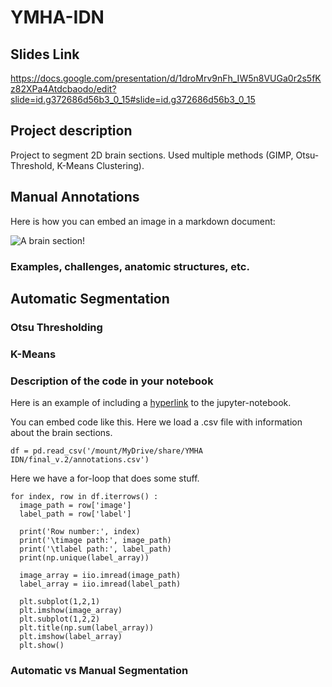 # YMHA-IDN

## Slides Link
https://docs.google.com/presentation/d/1droMrv9nFh_IW5n8VUGa0r2s5fKz82XPa4Atdcbaodo/edit?slide=id.g372686d56b3_0_15#slide=id.g372686d56b3_0_15 

## Project description
Project to segment 2D brain sections. Used multiple methods (GIMP, Otsu-Threshold, K-Means Clustering).


## Manual Annotations

Here is how you can embed an image in a markdown document:

![A brain section!](https://github.com/tfunck/YMHA-IDN/blob/main/images/example.png)


### Examples, challenges, anatomic structures, etc.

## Automatic Segmentation

### Otsu Thresholding

### K-Means

### Description of the code in your notebook

Here is an example of including a [hyperlink](https://github.com/tfunck/YMHA-IDN/blob/main/Automatic_Brain_Section_Segmentation.ipynb) to the jupyter-notebook.

You can embed code like this.
Here we load a .csv file with information about the brain sections.
```
df = pd.read_csv('/mount/MyDrive/share/YMHA IDN/final_v.2/annotations.csv')
```


Here we have a for-loop that does some stuff.
```
for index, row in df.iterrows() :
  image_path = row['image']
  label_path = row['label']

  print('Row number:', index)
  print('\timage path:', image_path)
  print('\tlabel path:', label_path)
  print(np.unique(label_array))

  image_array = iio.imread(image_path)
  label_array = iio.imread(label_path)

  plt.subplot(1,2,1)
  plt.imshow(image_array)
  plt.subplot(1,2,2)
  plt.title(np.sum(label_array))
  plt.imshow(label_array)
  plt.show()
```


### Automatic vs Manual Segmentation

